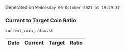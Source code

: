 Generated on `Wednesday 06-October-2021 at 19:29:37`

### Current to Target Coin Ratio
`current_coin_ratio.sh`

Date|Current|Target|Ratio
---|---|---|---
